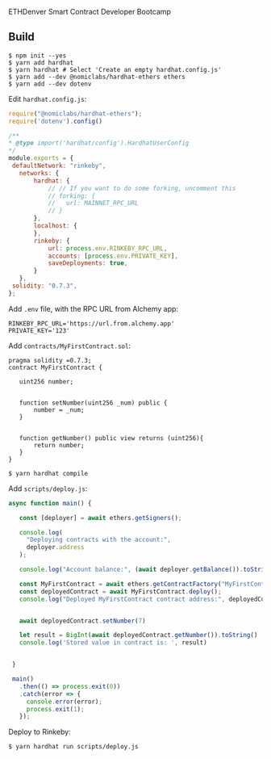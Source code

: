 ETHDenver Smart Contract Developer Bootcamp

Build
-----

	$ npm init --yes 
	$ yarn add hardhat
	$ yarn hardhat # Select 'Create an empty hardhat.config.js'
	$ yarn add --dev @nomiclabs/hardhat-ethers ethers
	$ yarn add --dev dotenv 

Edit `hardhat.config.js`:

```js
require("@nomiclabs/hardhat-ethers");
require('dotenv').config()

/**
* @type import('hardhat/config').HardhatUserConfig
*/
module.exports = {
 defaultNetwork: "rinkeby",
   networks: {
       hardhat: {
           // // If you want to do some forking, uncomment this
           // forking: {
           //   url: MAINNET_RPC_URL
           // }
       },
       localhost: {
       },
       rinkeby: {
           url: process.env.RINKEBY_RPC_URL,
           accounts: [process.env.PRIVATE_KEY],
           saveDeployments: true,
       }
   },
 solidity: "0.7.3",
};
```

Add `.env` file, with the RPC URL from Alchemy app:

```
RINKEBY_RPC_URL='https://url.from.alchemy.app'
PRIVATE_KEY='123'
```

Add `contracts/MyFirstContract.sol`:

```solidity
pragma solidity =0.7.3;
contract MyFirstContract {

   uint256 number;


   function setNumber(uint256 _num) public {
       number = _num;
   }


   function getNumber() public view returns (uint256){
       return number;
   }
}
```

	$ yarn hardhat compile

Add `scripts/deploy.js`:

```js
async function main() {

   const [deployer] = await ethers.getSigners();

   console.log(
     "Deploying contracts with the account:",
     deployer.address
   );

   console.log("Account balance:", (await deployer.getBalance()).toString());

   const MyFirstContract = await ethers.getContractFactory("MyFirstContract");
   const deployedContract = await MyFirstContract.deploy();
   console.log("Deployed MyFirstContract contract address:", deployedContract.address);


   await deployedContract.setNumber(7)

   let result = BigInt(await deployedContract.getNumber()).toString()
   console.log('Stored value in contract is: ', result)


 }

 main()
   .then(() => process.exit(0))
   .catch(error => {
     console.error(error);
     process.exit(1);
   });
```

Deploy to Rinkeby:

	$ yarn hardhat run scripts/deploy.js 
